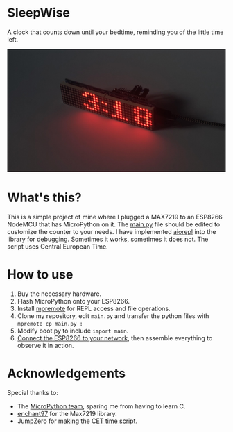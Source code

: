# SleepWise
A clock that counts down until your bedtime, reminding you of the little time left.

![Picture of the clock](image.jpg)
# What's this? 
This is a simple project of mine where I plugged a MAX7219 to an ESP8266 NodeMCU that has MicroPython on it. The [main.py](main.py) file should be edited to customize the counter to your needs. I have implemented [aiorepl](https://github.com/micropython/micropython-lib/blob/master/micropython/aiorepl/README.md) into the library for debugging. Sometimes it works, sometimes it does not. The script uses Central European Time.

# How to use
1. Buy the necessary hardware.
2. Flash MicroPython onto your ESP8266.
3. Install [mpremote](https://docs.micropython.org/en/latest/reference/mpremote.html) for REPL access and file operations.
4. Clone my repository, edit `main.py` and transfer the python files with `mpremote cp main.py :`
5. Modify boot.py to include `import main`.
6. [Connect the ESP8266 to your network](https://docs.micropython.org/en/latest/esp8266/quickref.html#networking), then assemble everything to observe it in action.

# Acknowledgements
Special thanks to:
- The [MicroPython team](https://github.com/micropython/micropython), sparing me from having to learn C.
- [enchant97](https://github.com/enchant97/micropython-max7219) for the Max7219 library.
- JumpZero for making the [CET time script](https://forum.micropython.org/viewtopic.php?f=2&t=4034).
